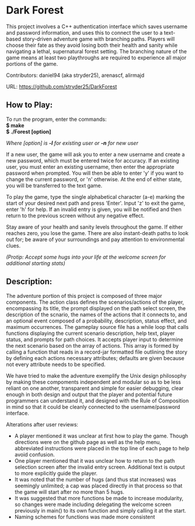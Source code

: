 Dark Forest
===========

This project involves a C++ authentication interface which saves username and password information, and uses this to connect the user to a text-based story-driven adventure game with branching paths. Players will choose their fate as they avoid losing both their health and sanity while navigating a lethal, supernatural forest setting. The branching nature of the game means at least two playthroughs are required to experience all major portions of the game.

<!-- more -->

Contributors: daniel94 (aka stryder25), arenascf, alirmajd

URL: https://github.com/stryder25/DarkForest


How to Play:
--------------

To run the program, enter the commands:   
__$ make   
$ ./Forest [option]__

*Where [option] is __-l__ for existing user or __-n__ for new user*

If a new user, the game will ask you to enter a new username and create a new password, which must be entered twice for accuracy. If an existing user, you must enter an existing username, then enter the appropriate password when prompted. You will then be able to enter 'y' if you want to change the current password, or 'n' otherwise. At the end of either state, you will be transferred to the text game. 

To play the game, type the single alphabetical character (a-e) marking the start of your desired next path and press 'Enter'. Input 'z' to exit the game, enter 'h' for help. If an invalid entry is given, you will be notified and then return to the previous screen without any negative effect. 

Stay aware of your health and sanity levels throughout the game. If either reaches zero, you lose the game. There are also instant-death paths to look out for; be aware of your surroundings and pay attention to environmental clues. 

*(Protip: Accept some hugs into your life at the welcome screen for additional starting stats)*

Description:
-----------

The adventure portion of this project is composed of three major components. The action class defines the scenarios/actions of the player, encompassing its title, the prompt displayed on the path select screen, the description of the scnario, the names of the actions that it connects to, and an optional event composed of a probability, description, status effect, and maximum occurrences. The gameplay source file has a while loop that calls functions displaying the current scenario description, help text, player status, and prompts for path choices. It accepts player input to determine the next scenario based on the array of actions. This array is formed by calling a function that reads in a record-jar formatted file outlining the story by defining each actions necessary attributes; defaults are given because not every attribute needs to be specified.
 
We have tried to make the adventure exemplify the Unix design philosophy by making these compoments independent and modular so as to be less reliant on one another, transparent and simple for easier debugging, clear enough in both design and output that the player and potential future programmers can understand it, and designed with the Rule of Composition in mind so that it could be cleanly connected to the username/password interface.  

Alterations after user reviews:
- A player mentioned it was unclear at first how to play the game. Though directions were on the github page as well as the help menu, abbreviated instructions were placed in the top line of each page to help avoid confusion.
- One player mentioned that it was unclear how to return to the path selection screen after the invalid entry screen. Additional text is output to more explicitly guide the player.
- It was noted that the number of hugs (and thus stat increases) was seemingly unlimited; a cap was placed directly in that process so that the game will start after no more than 5 hugs.
- It was suggested that more functions be made to increase modularity, so changes were made including delegating the welcome screen previously in main() to its own function and simply calling it at the start.
- Naming schemes for functions was made more consistent
